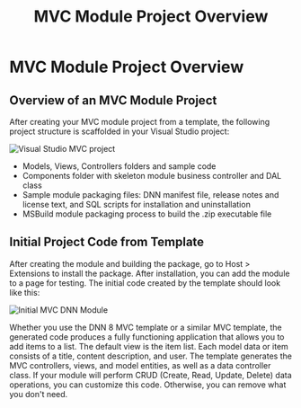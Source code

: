 ﻿---
uid: mvc-module-project-overview
locale: en
title: MVC Module Project Overview
dnnversion: 09.02.00
related-topics: create-module-using-templates
---

# MVC Module Project Overview

## Overview of an MVC Module Project

After creating your MVC module project from a template, the following project structure is scaffolded in your Visual Studio project:

![Visual Studio MVC project](/images/scr-mvc-project-vssolution.png)

*   Models, Views, Controllers folders and sample code
*   Components folder with skeleton module business controller and DAL class
*   Sample module packaging files: DNN manifest file, release notes and license text, and SQL scripts for installation and uninstallation
*   MSBuild module packaging process to build the .zip executable file

## Initial Project Code from Template

After creating the module and building the package, go to Host \> Extensions to install the package. After installation, you can add the module to a page for testing. The initial code created by the template should look like this:

![Initial MVC DNN Module](/images/scr-mvc-module-template-view.png)

Whether you use the DNN 8 MVC template or a similar MVC template, the generated code produces a fully functioning application that allows you to add items to a list. The default view is the item list. Each model data or item consists of a title, content description, and user. The template generates the MVC controllers, views, and model entities, as well as a data controller class. If your module will perform CRUD (Create, Read, Update, Delete) data operations, you can customize this code. Otherwise, you can remove what you don't need.
